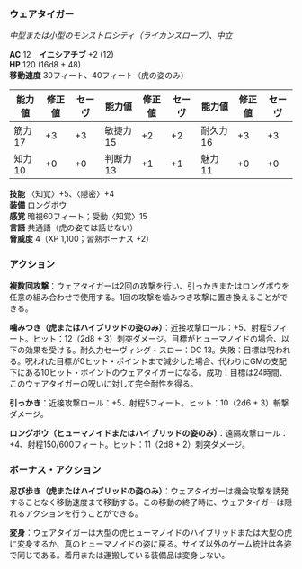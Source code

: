 ### ウェアタイガー
*中型または小型のモンストロシティ（ライカンスロープ）、中立*

**AC** 12　**イニシアチブ** +2 (12)  
**HP** 120 (16d8 + 48)  
**移動速度** 30フィート、40フィート（虎の姿のみ）

| 能力値 | 修正値 | セーヴ | 能力値 | 修正値 | セーヴ | 能力値 | 修正値 | セーヴ |
|--------|--------|--------|--------|--------|--------|--------|--------|--------|
| 筋力17 | +3 | +3 | 敏捷力15 | +2 | +2 | 耐久力16 | +3 | +3 |
| 知力10 | +0 | +0 | 判断力13 | +1 | +1 | 魅力11 | +0 | +0 |

**技能** 〈知覚〉+5、〈隠密〉+4  
**装備** ロングボウ  
**感覚** 暗視60フィート；受動〈知覚〉15  
**言語** 共通語（虎の姿では話せない）  
**脅威度** 4（XP 1,100；習熟ボーナス +2）

### アクション

**複数回攻撃**：ウェアタイガーは2回の攻撃を行い、引っかきまたはロングボウを任意の組み合わせで使用する。1回の攻撃を噛みつき攻撃に置き換えることができる。

**噛みつき（虎またはハイブリッドの姿のみ）**：近接攻撃ロール：+5、射程5フィート。ヒット：12（2d8 + 3）刺突ダメージ。目標がヒューマノイドの場合、以下の効果を受ける。耐久力セーヴィング・スロー：DC 13。失敗：目標は呪われる。呪われた目標が0ヒット・ポイントまで減少した場合、代わりにGMの支配下にある10ヒット・ポイントのウェアタイガーになる。成功：目標は24時間、このウェアタイガーの呪いに対して完全耐性を得る。

**引っかき**：近接攻撃ロール：+5、射程5フィート。ヒット：10（2d6 + 3）斬撃ダメージ。

**ロングボウ（ヒューマノイドまたはハイブリッドの姿のみ）**：遠隔攻撃ロール：+4、射程150/600フィート。ヒット：11（2d8 + 2）刺突ダメージ。

### ボーナス・アクション

**忍び歩き（虎またはハイブリッドの姿のみ）**：ウェアタイガーは機会攻撃を誘発することなく移動速度まで移動する。この移動の終了時に、ウェアタイガーは隠れるアクションを行うことができる。

**変身**：ウェアタイガーは大型の虎ヒューマノイドのハイブリッドまたは大型の虎に変身するか、真のヒューマノイドの姿に戻る。サイズ以外のゲーム統計は各姿で同じである。着用または運搬している装備品は変身しない。